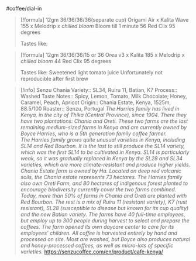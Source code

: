 #coffee/dial-in 

> [!formula] 
> 12gm
> 36/36/36/36(separate cup)
> Origami Air x Kalita Wave 155 x Melodrip x *chilled bloom*
> Bloom till 1 minute
> 56 Red Clix
> 95 degrees
> 
> Tastes like: 


> [!formula] 
> 12gm
> 36/36/36/15 or 36
> Orea v3 x Kalita 185 x Melodrip x *chilled bloom*
> 44 Red Clix
> 95 degrees
> 
> Tastes like: Sweetened light tomato juice
> Unfortunately not reproducible after first brew

> [!info] Senzu Chania
> Variety:: SL34, Ruiru 11, Batian, K7
> Process:: Washed
> Taste Notes:: Spicy, Lemon, Tomato, Milk Chocolate; Honey, Caramel, Peach, Apricot
> Origin:: Chania Estate, Kenya, 1525m, 88.5/100
> Roaster:: Senzu, Portugal
> *The Harries family has lived in Kenya, in the city of Thika (Central Province), since 1904. There they have two plantations: Chania and Oreti. These two farms are the last remaining medium-sized farms in Kenya and are currently owned by Boyce Harries, who is a 5th generation family coffee farmer.*  
*The Harries family grows quite unusual varieties in Kenya, including SL14 and Red Bourbon. It is the last to still produce the SL14 variety, which was the first SL14 to be cultivated in Kenya. SL14 is particularly weak, so it was gradually replaced in Kenya by the SL28 and SL34 varieties, which are more climate-resistant and produce higher yields.*  
*Chania Estate farm is owned by Ha. Located on deep red volcanic soils, the Chania estate represents 73 hectares. The Harries family also own Oreti Farm, and 80 hectares of indigenous forest planted to encourage biodiversity currently cover the two farms combined. Today, more than 50% of farms in Chania and Oreti are planted with Red Bourbon. The rest is a mix of Ruiru 11 (resistant variety), K7 (rust resistant), SL28 (susceptible to disease but known for its cup quality) and the new Batian variety. The farms have 40 full-time employees, but employ up to 300 people during harvest to select and prepare the coffees. The farm opened its own daycare center to care for its employees' children. All coffee is harvested entirely by hand and processed on site. Most are washed, but Boyce also produces natural and honey-processed coffees, as well as micro-lots of specific varieties.*
> https://senzucoffee.com/en/product/cafe-kenya/

